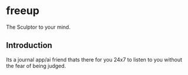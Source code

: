 # freeup

The Sculptor to your mind.

## Introduction

Its a journal app/ai friend thats there for you 24x7 to listen to you without the fear of being judged.


